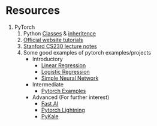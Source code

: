 # Resources


1. PyTorch
	1. Python [Classes](https://www.w3schools.com/python/python_classes.asp) & [inheritence](https://www.w3schools.com/python/python_inheritance.asp)
	2. [Official website tutorials](https://pytorch.org/tutorials/)
	3. [Stanford CS230 lecture notes](https://cs230.stanford.edu/blog/pytorch/)
	4. Some good examples of pytorch examples/projects
		- Introductory
			- [Linear Regression](https://www.geeksforgeeks.org/linear-regression-using-pytorch/)
			- [Logistic Regression](https://www.geeksforgeeks.org/identifying-handwritten-digits-using-logistic-regression-pytorch/)
			- [Simple Neural Network](https://www.geeksforgeeks.org/deep-learning-with-pytorch-an-introduction/)
		- Intermediate
			- [Pytorch Examples](https://github.com/pytorch/examples)
		- Advanced (For further interest)
			- [Fast AI](https://github.com/fastai/fastai)
			- [Pytorch Lightning](https://github.com/PyTorchLightning/pytorch-lightning)
			- [PyKale](https://github.com/pykale/pykale)
